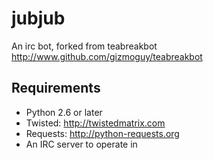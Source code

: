 # jubjub #

An irc bot, forked from teabreakbot http://www.github.com/gizmoguy/teabreakbot

## Requirements ##

* Python 2.6 or later
* Twisted: http://twistedmatrix.com
* Requests: http://python-requests.org
* An IRC server to operate in
